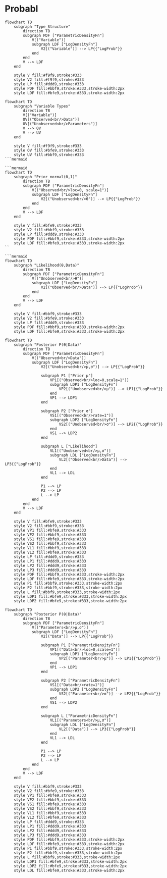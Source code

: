 # Probabl

```mermaid
flowchart TD
    subgraph "Type Structure"
        direction TB
        subgraph PDF ["ParametricDensityFn"]
            V[("Variable")]
            subgraph LDF ["LogDensityFn"]
                V2[("Variable")] --> LP{{"LogProb"}}
            end
        end
        V --> LDF
    end

    style V fill:#f9f9,stroke:#333
    style V2 fill:#f9f9,stroke:#333
    style LP fill:#ddd9,stroke:#333
    style PDF fill:#bbf9,stroke:#333,stroke-width:2px
    style LDF fill:#bfe9,stroke:#333,stroke-width:2px
```

```mermaid
flowchart TD
    subgraph "Variable Types"
        direction TB
        V[("Variable")]
        OV[("Observed<br/>Data")]
        UV[("Unobserved<br/>Parameters")]
        V --> OV
        V --> UV
    end

    style V fill:#f9f9,stroke:#333
    style OV fill:#bfe9,stroke:#333
    style UV fill:#bbf9,stroke:#333
```mermaid

```mermaid
flowchart TD
    subgraph "Prior normal(0,1)"
        direction TB
        subgraph PDF ["ParametricDensityFn"]
            V[("Observed<br/>loc=0, scale=1")]
            subgraph LDF ["LogDensityFn"]
                V2[("Unobserved<br/>θ")] --> LP{{"LogProb"}}
            end
        end
        V --> LDF
    end

    style V fill:#bfe9,stroke:#333
    style V2 fill:#bbf9,stroke:#333
    style LP fill:#ddd9,stroke:#333
    style PDF fill:#bbf9,stroke:#333,stroke-width:2px
    style LDF fill:#bfe9,stroke:#333,stroke-width:2px
``

```mermaid
flowchart TD
    subgraph "Likelihood(θ,Data)"
        direction TB
        subgraph PDF ["ParametricDensityFn"]
            V[("Unobserved<br/>θ")]
            subgraph LDF ["LogDensityFn"]
                V2[("Observed<br/>Data")] --> LP{{"LogProb"}}
            end
        end
        V --> LDF
    end

    style V fill:#bbf9,stroke:#333
    style V2 fill:#bfe9,stroke:#333
    style LP fill:#ddd9,stroke:#333
    style PDF fill:#bbf9,stroke:#333,stroke-width:2px
    style LDF fill:#bfe9,stroke:#333,stroke-width:2px
```

```mermaid
flowchart TD
    subgraph "Posterior P(θ|Data)"
        direction TB
        subgraph PDF ["ParametricDensityFn"]
            V[("Observed<br/>Data")]
            subgraph LDF ["LogDensityFn"]
                V2[("Unobserved<br/>μ,σ")] --> LP{{"LogProb"}}
                
                subgraph P1 ["Prior μ"]
                    VP1[("Observed<br/>loc=0,scale=1")]
                    subgraph LDP1 ["LogDensityFn"]
                        VP2[("Unobserved<br/>μ")] --> LP1{{"LogProb"}}
                    end
                    VP1 --> LDP1
                end

                subgraph P2 ["Prior σ"]
                    VS1[("Observed<br/>rate=1")]
                    subgraph LDP2 ["LogDensityFn"]
                        VS2[("Unobserved<br/>σ")] --> LP2{{"LogProb"}}
                    end
                    VS1 --> LDP2
                end

                subgraph L ["Likelihood"]
                    VL1[("Unobserved<br/>μ,σ")]
                    subgraph LDL ["LogDensityFn"]
                        VL2[("Observed<br/>Data")] --> LP3{{"LogProb"}}
                    end
                    VL1 --> LDL
                end

                P1 --> LP
                P2 --> LP
                L --> LP
            end
        end
        V --> LDF
    end

    style V fill:#bfe9,stroke:#333
    style V2 fill:#bbf9,stroke:#333
    style VP1 fill:#bfe9,stroke:#333
    style VP2 fill:#bbf9,stroke:#333
    style VS1 fill:#bfe9,stroke:#333
    style VS2 fill:#bbf9,stroke:#333
    style VL1 fill:#bbf9,stroke:#333
    style VL2 fill:#bfe9,stroke:#333
    style LP fill:#ddd9,stroke:#333
    style LP1 fill:#ddd9,stroke:#333
    style LP2 fill:#ddd9,stroke:#333
    style LP3 fill:#ddd9,stroke:#333
    style PDF fill:#bbf9,stroke:#333,stroke-width:2px
    style LDF fill:#bfe9,stroke:#333,stroke-width:2px
    style P1 fill:#bbf9,stroke:#333,stroke-width:2px
    style P2 fill:#bbf9,stroke:#333,stroke-width:2px
    style L fill:#bbf9,stroke:#333,stroke-width:2px
    style LDP1 fill:#bfe9,stroke:#333,stroke-width:2px
    style LDP2 fill:#bfe9,stroke:#333,stroke-width:2px
```

```mermaid
flowchart TD
    subgraph "Posterior P(θ|Data)"
        direction TB
        subgraph PDF ["ParametricDensityFn"]
            V[("Parameters<br/>μ,σ")]
            subgraph LDF ["LogDensityFn"]
                V2[("Data")] --> LP{{"LogProb"}}
                
                subgraph P1 ["ParametricDensityFn"]
                    VP1[("Data<br/>loc=0,scale=1")]
                    subgraph LDP1 ["LogDensityFn"]
                        VP2[("Parameter<br/>μ")] --> LP1{{"LogProb"}}
                    end
                    VP1 --> LDP1
                end

                subgraph P2 ["ParametricDensityFn"]
                    VS1[("Data<br/>rate=1")]
                    subgraph LDP2 ["LogDensityFn"]
                        VS2[("Parameter<br/>σ")] --> LP2{{"LogProb"}}
                    end
                    VS1 --> LDP2
                end

                subgraph L ["ParametricDensityFn"]
                    VL1[("Parameters<br/>μ,σ")]
                    subgraph LDL ["LogDensityFn"]
                        VL2[("Data")] --> LP3{{"LogProb"}}
                    end
                    VL1 --> LDL
                end

                P1 --> LP
                P2 --> LP
                L --> LP
            end
        end
        V --> LDF
    end

    style V fill:#bbf9,stroke:#333
    style V2 fill:#bfe9,stroke:#333
    style VP1 fill:#bfe9,stroke:#333
    style VP2 fill:#bbf9,stroke:#333
    style VS1 fill:#bfe9,stroke:#333
    style VS2 fill:#bbf9,stroke:#333
    style VL1 fill:#bbf9,stroke:#333
    style VL2 fill:#bfe9,stroke:#333
    style LP fill:#ddd9,stroke:#333
    style LP1 fill:#ddd9,stroke:#333
    style LP2 fill:#ddd9,stroke:#333
    style LP3 fill:#ddd9,stroke:#333
    style PDF fill:#bbf9,stroke:#333,stroke-width:2px
    style LDF fill:#bfe9,stroke:#333,stroke-width:2px
    style P1 fill:#bbf9,stroke:#333,stroke-width:2px
    style P2 fill:#bbf9,stroke:#333,stroke-width:2px
    style L fill:#bbf9,stroke:#333,stroke-width:2px
    style LDP1 fill:#bfe9,stroke:#333,stroke-width:2px
    style LDP2 fill:#bfe9,stroke:#333,stroke-width:2px
    style LDL fill:#bfe9,stroke:#333,stroke-width:2px
```
